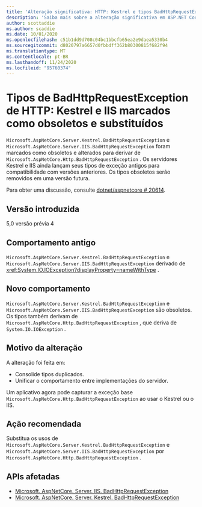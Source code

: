 ```yaml
---
title: 'Alteração significativa: HTTP: Kestrel e tipos BadHttpRequestException do IIS marcados como obsoletos e substituídos'
description: 'Saiba mais sobre a alteração significativa em ASP.NET Core 5,0 intitulado HTTP: Kestrel e tipos BadHttpRequestException do IIS marcados como obsoletos e substituídos'
author: scottaddie
ms.author: scaddie
ms.date: 10/01/2020
ms.openlocfilehash: c51b1dd9d708c04bc1bbcfb65ea2e9daea5330b4
ms.sourcegitcommit: d8020797a6657d0fbbdff362b80300815f682f94
ms.translationtype: MT
ms.contentlocale: pt-BR
ms.lasthandoff: 11/24/2020
ms.locfileid: "95760374"
---
```

# <a name="http-kestrel-and-iis-badhttprequestexception-types-marked-obsolete-and-replaced"></a>Tipos de BadHttpRequestException de HTTP: Kestrel e IIS marcados como obsoletos e substituídos

`Microsoft.AspNetCore.Server.Kestrel.BadHttpRequestException` e `Microsoft.AspNetCore.Server.IIS.BadHttpRequestException` foram marcados como obsoletos e alterados para derivar de `Microsoft.AspNetCore.Http.BadHttpRequestException` . Os servidores Kestrel e IIS ainda lançam seus tipos de exceção antigos para compatibilidade com versões anteriores. Os tipos obsoletos serão removidos em uma versão futura.

Para obter uma discussão, consulte [dotnet/aspnetcore # 20614](https://github.com/dotnet/aspnetcore/issues/20614).

## <a name="version-introduced"></a>Versão introduzida

5,0 versão prévia 4

## <a name="old-behavior"></a>Comportamento antigo

`Microsoft.AspNetCore.Server.Kestrel.BadHttpRequestException` e `Microsoft.AspNetCore.Server.IIS.BadHttpRequestException` derivado de <xref:System.IO.IOException?displayProperty=nameWithType> .

## <a name="new-behavior"></a>Novo comportamento

`Microsoft.AspNetCore.Server.Kestrel.BadHttpRequestException` e `Microsoft.AspNetCore.Server.IIS.BadHttpRequestException` são obsoletos. Os tipos também derivam de `Microsoft.AspNetCore.Http.BadHttpRequestException` , que deriva de `System.IO.IOException` .

## <a name="reason-for-change"></a>Motivo da alteração

A alteração foi feita em:

* Consolide tipos duplicados.
* Unificar o comportamento entre implementações do servidor.

Um aplicativo agora pode capturar a exceção base `Microsoft.AspNetCore.Http.BadHttpRequestException` ao usar o Kestrel ou o IIS.

## <a name="recommended-action"></a>Ação recomendada

Substitua os usos de `Microsoft.AspNetCore.Server.Kestrel.BadHttpRequestException` e `Microsoft.AspNetCore.Server.IIS.BadHttpRequestException` por `Microsoft.AspNetCore.Http.BadHttpRequestException` .

## <a name="affected-apis"></a>APIs afetadas

- [Microsoft. AspNetCore. Server. IIS. BadHttpRequestException](/dotnet/api/microsoft.aspnetcore.server.iis.badhttprequestexception?view=aspnetcore-3.1)
- [Microsoft. AspNetCore. Server. Kestrel. BadHttpRequestException](/dotnet/api/microsoft.aspnetcore.server.kestrel.badhttprequestexception?view=aspnetcore-1.1)

<!--

### Category

ASP.NET Core

### Affected APIs

- `T:Microsoft.AspNetCore.Server.IIS.BadHttpRequestException`
- `T:Microsoft.AspNetCore.Server.Kestrel.BadHttpRequestException`

-->

